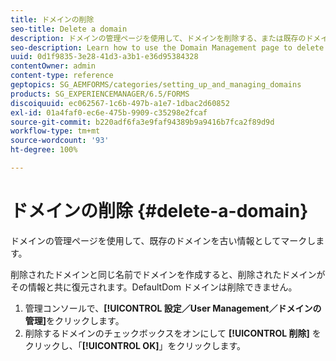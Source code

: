 ```yaml
---
title: ドメインの削除
seo-title: Delete a domain
description: ドメインの管理ページを使用して、ドメインを削除する、または既存のドメインを古い情報としてマークする方法について説明します。
seo-description: Learn how to use the Domain Management page to delete a domain or to mark an existing domain as obsolete.
uuid: 0d1f9835-3e28-41d3-a3b1-e36d95384328
contentOwner: admin
content-type: reference
geptopics: SG_AEMFORMS/categories/setting_up_and_managing_domains
products: SG_EXPERIENCEMANAGER/6.5/FORMS
discoiquuid: ec062567-1c6b-497b-a1e7-1dbac2d60852
exl-id: 01a4faf0-ec6e-475b-9909-c35298e2fcaf
source-git-commit: b220adf6fa3e9faf94389b9a9416b7fca2f89d9d
workflow-type: tm+mt
source-wordcount: '93'
ht-degree: 100%

---
```


# ドメインの削除 {#delete-a-domain}

ドメインの管理ページを使用して、既存のドメインを古い情報としてマークします。

削除されたドメインと同じ名前でドメインを作成すると、削除されたドメインがその情報と共に復元されます。DefaultDom ドメインは削除できません。

1. 管理コンソールで、**[!UICONTROL 設定／User Management／ドメインの管理]**&#x200B;をクリックします。
1. 削除するドメインのチェックボックスをオンにして **[!UICONTROL 削除]** をクリックし、「**[!UICONTROL OK]**」をクリックします。

